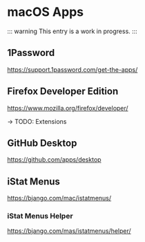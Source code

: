 # macOS Apps

::: warning
This entry is a work in progress.
:::

## 1Password

https://support.1password.com/get-the-apps/

## Firefox Developer Edition

https://www.mozilla.org/firefox/developer/

-> TODO: Extensions

## GitHub Desktop

https://github.com/apps/desktop

## iStat Menus

https://bjango.com/mac/istatmenus/

### iStat Menus Helper

https://bjango.com/mas/istatmenus/helper/
